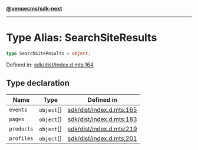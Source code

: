 [**@venuecms/sdk-next**](../Index.md)

***

# Type Alias: SearchSiteResults

```ts
type SearchSiteResults = object;
```

Defined in: [sdk/dist/index.d.mts:164](https://github.com/venuecms/sdk/blob/9df621babf2d64de41bd45733e16986e94017e8a/packages/sdk/dist/index.d.mts#L164)

## Type declaration

| Name | Type | Defined in |
| ------ | ------ | ------ |
| <a id="events"></a> `events` | `object`[] | [sdk/dist/index.d.mts:165](https://github.com/venuecms/sdk/blob/9df621babf2d64de41bd45733e16986e94017e8a/packages/sdk/dist/index.d.mts#L165) |
| <a id="pages"></a> `pages` | `object`[] | [sdk/dist/index.d.mts:183](https://github.com/venuecms/sdk/blob/9df621babf2d64de41bd45733e16986e94017e8a/packages/sdk/dist/index.d.mts#L183) |
| <a id="products"></a> `products` | `object`[] | [sdk/dist/index.d.mts:219](https://github.com/venuecms/sdk/blob/9df621babf2d64de41bd45733e16986e94017e8a/packages/sdk/dist/index.d.mts#L219) |
| <a id="profiles"></a> `profiles` | `object`[] | [sdk/dist/index.d.mts:201](https://github.com/venuecms/sdk/blob/9df621babf2d64de41bd45733e16986e94017e8a/packages/sdk/dist/index.d.mts#L201) |
